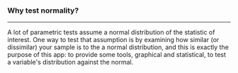 ### Why test normality?

* * *

A lot of parametric tests assume a normal distribution of the statistic of
interest. One way to test that assumption is by examining how similar (or
dissimilar) your sample is to the a normal distribution, and this is exactly
the purpose of this app: to provide some tools, graphical and statistical, to
test a variable's distribution against the normal.